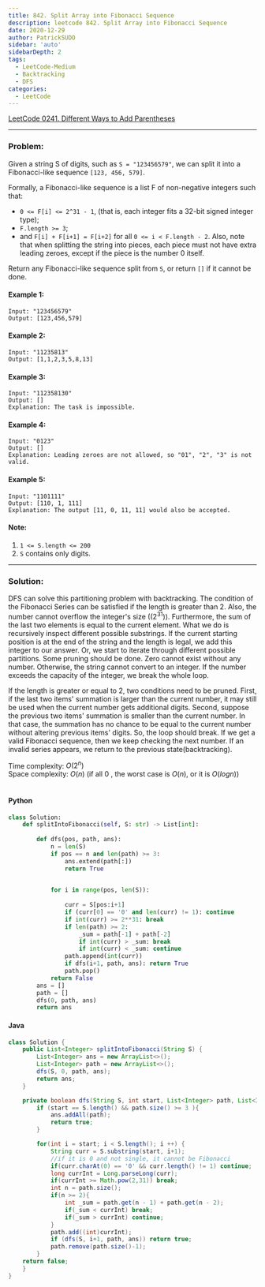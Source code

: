 ```yaml
---
title: 842. Split Array into Fibonacci Sequence
description: leetcode 842. Split Array into Fibonacci Sequence
date: 2020-12-29
author: PatrickSUDO
sidebar: 'auto'
sidebarDepth: 2
tags: 
  - LeetCode-Medium
  - Backtracking
  - DFS
categories:
  - LeetCode
---
```

[LeetCode 0241. Different Ways to Add Parentheses](https://leetcode.com/problems/split-array-into-fibonacci-sequence/)

---
### Problem: <br/>

Given a string S of digits, such as `S = "123456579"`, we can split it into a Fibonacci-like sequence `[123, 456, 579]`.

Formally, a Fibonacci-like sequence is a list F of non-negative integers such that:

- `0 <= F[i] <= 2^31 - 1`, (that is, each integer fits a 32-bit signed integer type);
- `F.length >= 3`;
- and `F[i] + F[i+1] = F[i+2]` for all `0 <= i < F.length - 2`.
Also, note that when splitting the string into pieces, each piece must not have extra leading zeroes, except if the piece is the number 0 itself.

Return any Fibonacci-like sequence split from `S`, or return `[]` if it cannot be done.

#### Example 1:

    Input: "123456579"
    Output: [123,456,579]

#### Example 2:

    Input: "11235813"
    Output: [1,1,2,3,5,8,13]

#### Example 3:

    Input: "112358130"
    Output: []
    Explanation: The task is impossible.

#### Example 4:

    Input: "0123"
    Output: []
    Explanation: Leading zeroes are not allowed, so "01", "2", "3" is not valid.

#### Example 5:

    Input: "1101111"
    Output: [110, 1, 111]
    Explanation: The output [11, 0, 11, 11] would also be accepted.

#### Note:
1. `1 <= S.length <= 200`
2. `S` contains only digits.
---
### Solution: <br/>
DFS can solve this partitioning problem with backtracking. The condition of the Fibonacci Series can be satisfied if the length is greater than 2. Also, the number cannot overflow the integer's size ($(2^31)$). Furthermore, the sum of the last two elements is equal to the current element. What we do is recursively inspect different possible substrings. If the current starting position is at the end of the string and the length is legal, we add this integer to our answer. Or, we start to iterate through different possible partitions. Some pruning should be done.
Zero cannot exist without any number. Otherwise, the string cannot convert to an integer. If the number exceeds the capacity of the integer, we break the whole loop.

 If the length is greater or equal to 2, two conditions need to be pruned. First, if the last two items' summation is larger than the current number, it may still be used when the current number gets additional digits. Second, suppose the previous two items' summation is smaller than the current number. In that case, the summation has no chance to be equal to the current number without altering previous items' digits. So, the loop should break. If we get a valid Fibonacci sequence, then we keep checking the next number. If an invalid series appears, we return to the previous state(backtracking).

Time complexity: $O(2^n)$</br>
Space complexity: $O(n)$ (if all 0 , the worst case is $O(n)$, or it is $O(log n)$)
</br>
</br>


#### Python
```python
class Solution:
    def splitIntoFibonacci(self, S: str) -> List[int]:
        
        def dfs(pos, path, ans):
            n = len(S)
            if pos == n and len(path) >= 3: 
                ans.extend(path[:])
                return True
            

            for i in range(pos, len(S)):
              
                curr = S[pos:i+1]
                if (curr[0] == '0' and len(curr) != 1): continue
                if int(curr) >= 2**31: break
                if len(path) >= 2:
                    _sum = path[-1] + path[-2]
                    if int(curr) > _sum: break
                    if int(curr) < _sum: continue
                path.append(int(curr))
                if dfs(i+1, path, ans): return True
                path.pop()
            return False
        ans = []
        path = []
        dfs(0, path, ans)
        return ans
```

#### Java
```java
class Solution {
    public List<Integer> splitIntoFibonacci(String S) {
        List<Integer> ans = new ArrayList<>();
        List<Integer> path = new ArrayList<>();
        dfs(S, 0, path, ans);
        return ans;
    }

    private boolean dfs(String S, int start, List<Integer> path, List<Integer> ans){
        if (start == S.length() && path.size() >= 3 ){
            ans.addAll(path);
            return true;
        }

        for(int i = start; i < S.length(); i ++) {
            String curr = S.substring(start, i+1);
            //if it is 0 and not single, it cannot be Fibonacci
            if(curr.charAt(0) == '0' && curr.length() != 1) continue;
            long currInt = Long.parseLong(curr);
            if(currInt >= Math.pow(2,31)) break;
            int n = path.size();
            if(n >= 2){
                int _sum = path.get(n - 1) + path.get(n - 2);
                if(_sum < currInt) break;
                if(_sum > currInt) continue;
            }
            path.add((int)currInt);
            if (dfs(S, i+1, path, ans)) return true;
            path.remove(path.size()-1);
        }
    return false;
    }
}
```
<Disqus shortname="patricksudo" />